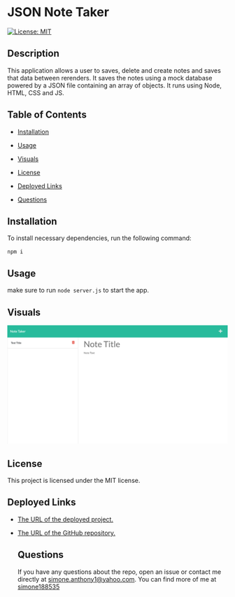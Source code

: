 # JSON Note Taker

  [![License: MIT](https://img.shields.io/badge/License-MIT-yellow.svg)](https://opensource.org/licenses/MIT)

  ## Description
 This application allows a user to saves, delete and create notes and saves that data between rerenders. It saves the notes using a mock database powered by a JSON file containing an array of objects. It runs using Node, HTML, CSS and JS.

  ## Table of Contents

  * [Installation](#installation)

  * [Usage](#usage)

  * [Visuals](#visuals)

  * [License](#license)

  * [Deployed Links](#deployed-links)

  * [Questions](#questions)


  ## Installation

  To install necessary dependencies, run the following command:

  ```
  npm i
  ```

  ## Usage

  make sure to run ```node server.js``` to start the app.

## Visuals
  ![JSON Note Taker](./public/assets/img/note-taker-thumbnail.png)

  ## License

  This project is licensed under the MIT license.

## Deployed Links

* [The URL of the deployed project.](https://github.com/simone188535/Team-Profile-Generator)

* [The URL of the GitHub repository.](https://github.com/simone188535/Team-Profile-Generator)
  ## Questions

  If you have any questions about the repo, open
  an issue or contact me directly at simone.anthony1@yahoo.com. You
  can find more of me at [simone188535](https://github.com/simone188535)
